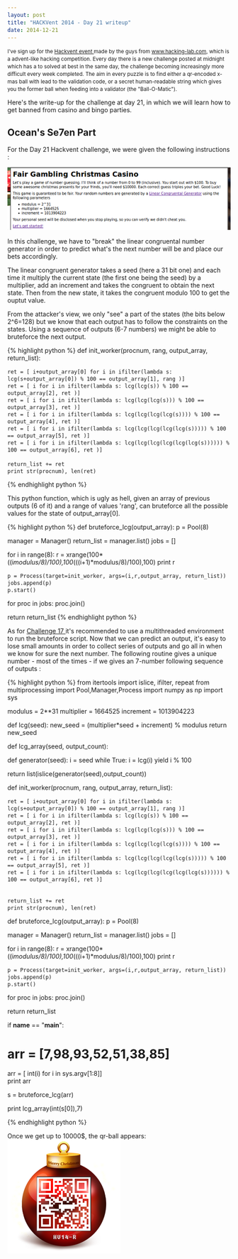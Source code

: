 ```yaml
---
layout: post
title: "HACKVent 2014 - Day 21 writeup"
date: 2014-12-21
---
```


<small>
I've sign up for the <a href = "hackvent.hacking-lab.com"> Hackvent event </a> made by the guys from <a href = "www.hacking-lab.com"> www.hacking-lab.com</a>, which is a advent-like hacking competition. Every day there is a new challenge posted at midnight which has a to solved at best in the same day, the challenge becoming increasingly more difficult every week completed. The aim in every puzzle is to find either a qr-encoded x-mas ball with lead to the validation code, or a secret human-readable string which gives you the former ball when feeding into a validator (the "Ball-O-Matic"). 
</small>

Here's the write-up for the challenge at day 21, in which we will learn how to get banned from casino and bingo parties.

<!--more-->

## Ocean's Se7en Part 

For the Day 21 Hackvent challenge, we were given the following instructions :

![Riddle from hackvent.hacking-lab.com for Day 21](/assets/hackvent/21/riddle.png)

In this challenge, we have to "break" the linear congruental number generator in order to predict what's the next number will be and place our bets accordingly. 

The linear congruent generator takes a seed (here a 31 bit one) and each time it multiply the current state (the first one being the seed) by a multiplier, add an increment and takes the congruent to obtain the next state. Then from the new state, it takes the congruent modulo 100 to get the ouptut value. 

From the attacker's view, we only "see" a part of the states (the bits below 2^6=128) but we know that each output has to follow the constraints on the states. Using a sequence of outputs (6-7 numbers) we might be able to bruteforce the next output.


{% highlight python %}
def init_worker(procnum, rang, output_array,  return_list):

    ret = [ i+output_array[0] for i in ifilter(lambda s: lcg(s+output_array[0]) % 100 == output_array[1], rang )]
    ret = [ i for i in ifilter(lambda s: lcg(lcg(s)) % 100 == output_array[2], ret )]
    ret = [ i for i in ifilter(lambda s: lcg(lcg(lcg(s))) % 100 == output_array[3], ret )]
    ret = [ i for i in ifilter(lambda s: lcg(lcg(lcg(lcg(s)))) % 100 == output_array[4], ret )]
    ret = [ i for i in ifilter(lambda s: lcg(lcg(lcg(lcg(lcg(s))))) % 100 == output_array[5], ret )]
    ret = [ i for i in ifilter(lambda s: lcg(lcg(lcg(lcg(lcg(lcg(s)))))) % 100 == output_array[6], ret )]

    return_list += ret
    print str(procnum), len(ret)
{% endhighlight python %}
  
This python function, which is ugly as hell, given an array of previous outputs (6 of it) and a range of values 'rang', can bruteforce all the possible values for the state of output_array[0].


{% highlight python %}
def bruteforce_lcg(output_array):
  p = Pool(8)
  

  manager = Manager()
  return_list = manager.list()
  jobs = []

  for i in range(8):
    r = xrange(100*((i*modulus/8)/100),100*(((i+1)*modulus/8)/100),100)
    print r

    p = Process(target=init_worker, args=(i,r,output_array, return_list))
    jobs.append(p)
    p.start()

  for proc in jobs:
    proc.join()


  return return_list
{% endhighlight python %}

As for <a href="/post/2014/12/17/HACKVent-2014-Day-17-writeup/"> Challenge 17 </a> it's recommended to use a multithreaded environment to run the bruteforce script. Now that we can predict an output, it's easy to lose small amounts in order to collect series of outputs and go all in when we know for sure the next number. The following routine gives a unique number - most of the times - if we gives an 7-number following sequence of outputs :


{% highlight python %}
from itertools import islice, ifilter, repeat
from multiprocessing import Pool,Manager,Process
import numpy as np
import sys

modulus = 2**31
multiplier = 1664525
increment = 1013904223

def lcg(seed):
  new_seed = (multiplier*seed + increment) % modulus
  return new_seed

def lcg_array(seed, output_count):

  def generator(seed):
    i = seed
    while True:
      i =  lcg(i)
      yield i % 100

  return list(islice(generator(seed),output_count))
  
def init_worker(procnum, rang, output_array,  return_list):
    
    ret = [ i+output_array[0] for i in ifilter(lambda s: lcg(s+output_array[0]) % 100 == output_array[1], rang )]
    ret = [ i for i in ifilter(lambda s: lcg(lcg(s)) % 100 == output_array[2], ret )]
    ret = [ i for i in ifilter(lambda s: lcg(lcg(lcg(s))) % 100 == output_array[3], ret )]
    ret = [ i for i in ifilter(lambda s: lcg(lcg(lcg(lcg(s)))) % 100 == output_array[4], ret )]
    ret = [ i for i in ifilter(lambda s: lcg(lcg(lcg(lcg(lcg(s))))) % 100 == output_array[5], ret )]
    ret = [ i for i in ifilter(lambda s: lcg(lcg(lcg(lcg(lcg(lcg(s)))))) % 100 == output_array[6], ret )]
    

    return_list += ret
    print str(procnum), len(ret)
    

def bruteforce_lcg(output_array):
  p = Pool(8)
  

  manager = Manager()
  return_list = manager.list()
  jobs = []

  for i in range(8):
    r = xrange(100*((i*modulus/8)/100),100*(((i+1)*modulus/8)/100),100)
    print r

    p = Process(target=init_worker, args=(i,r,output_array, return_list))
    jobs.append(p)
    p.start()

  for proc in jobs:
    proc.join()

  return return_list




if __name__ == "__main__":

  # arr = [7,98,93,52,51,38,85]
  arr = [ int(i) for i in sys.argv[1:8]]  
  print arr

  s = bruteforce_lcg(arr)

  print lcg_array(int(s[0]),7)

{% endhighlight python %}


Once we get up to 10000$, the qr-ball appears: 
![qr ball for rich people](/assets/hackvent/21/GFHosP0AU8qRxygypqFR.png)